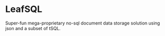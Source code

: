 # LeafSQL
Super-fun mega-proprietary no-sql document data storage solution using json and a subset of tSQL.
